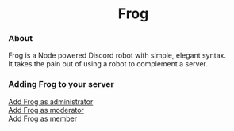 <h1 align="center">Frog</h1>

<h3>About</h3>
Frog is a Node powered Discord robot with simple, elegant syntax.<br />
It takes the pain out of using a robot to complement a server.

<br />

<h3>Adding Frog to your server</h3>
<a href="https://discordapp.com/api/oauth2/authorize?client_id=590234071461003265&permissions=8&scope=bot" target="_blank">Add Frog as administrator</a><br />
<a href="https://discordapp.com/api/oauth2/authorize?client_id=590234071461003265&permissions=536345927&scope=bot" target="_blank">Add Frog as moderator</a><br />
<a href="https://discordapp.com/api/oauth2/authorize?client_id=590234071461003265&permissions=120966208&scope=bot" target="_blank">Add Frog as member</a>
